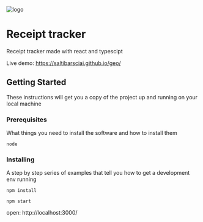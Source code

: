 ![logo](https://i.imgur.com/6uABVA7.png)
# Receipt tracker

Receipt tracker made with react and typescipt

Live demo: https://saltibarsciai.github.io/geo/

## Getting Started

These instructions will get you a copy of the project up and running on your local machine 

### Prerequisites

What things you need to install the software and how to install them

```
node
```

### Installing

A step by step series of examples that tell you how to get a development env running


```
npm install
```

```
npm start
```
open: http://localhost:3000/

